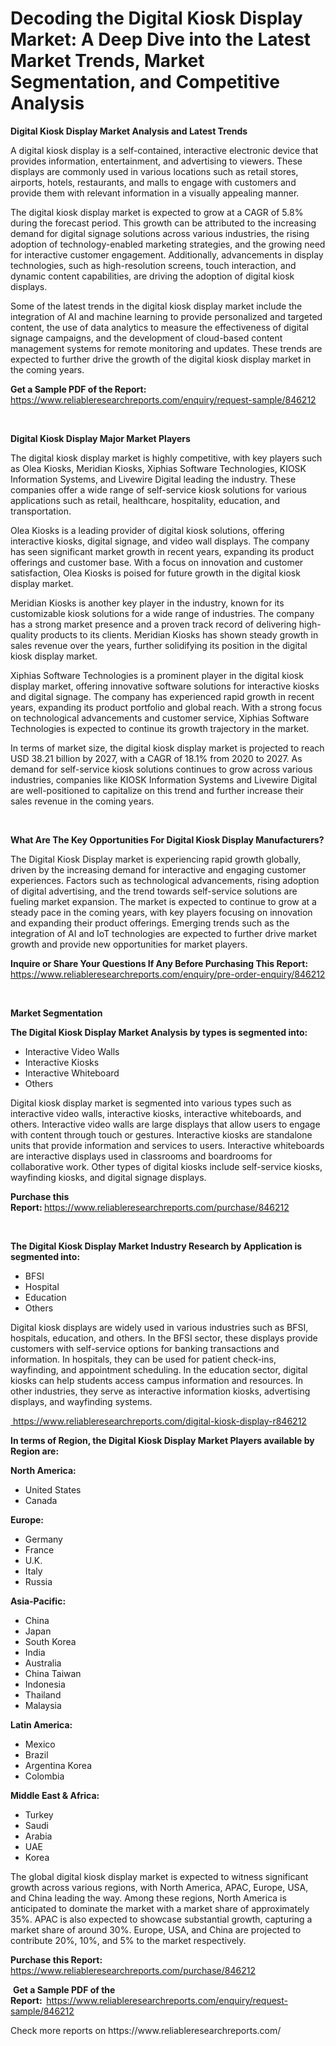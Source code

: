 <p><h1>Decoding the Digital Kiosk Display Market: A Deep Dive into the Latest Market Trends, Market Segmentation, and Competitive Analysis</h1></p><p><strong>Digital Kiosk Display Market Analysis and Latest Trends</strong></p>
<p><p>A digital kiosk display is a self-contained, interactive electronic device that provides information, entertainment, and advertising to viewers. These displays are commonly used in various locations such as retail stores, airports, hotels, restaurants, and malls to engage with customers and provide them with relevant information in a visually appealing manner.</p><p>The digital kiosk display market is expected to grow at a CAGR of 5.8% during the forecast period. This growth can be attributed to the increasing demand for digital signage solutions across various industries, the rising adoption of technology-enabled marketing strategies, and the growing need for interactive customer engagement. Additionally, advancements in display technologies, such as high-resolution screens, touch interaction, and dynamic content capabilities, are driving the adoption of digital kiosk displays.</p><p>Some of the latest trends in the digital kiosk display market include the integration of AI and machine learning to provide personalized and targeted content, the use of data analytics to measure the effectiveness of digital signage campaigns, and the development of cloud-based content management systems for remote monitoring and updates. These trends are expected to further drive the growth of the digital kiosk display market in the coming years.</p></p>
<p><strong>Get a Sample PDF of the Report:&nbsp;</strong> <a href="https://www.reliableresearchreports.com/enquiry/request-sample/846212">https://www.reliableresearchreports.com/enquiry/request-sample/846212</a></p>
<p>&nbsp;</p>
<p><strong>Digital Kiosk Display Major Market Players</strong></p>
<p><p>The digital kiosk display market is highly competitive, with key players such as Olea Kiosks, Meridian Kiosks, Xiphias Software Technologies, KIOSK Information Systems, and Livewire Digital leading the industry. These companies offer a wide range of self-service kiosk solutions for various applications such as retail, healthcare, hospitality, education, and transportation.</p><p>Olea Kiosks is a leading provider of digital kiosk solutions, offering interactive kiosks, digital signage, and video wall displays. The company has seen significant market growth in recent years, expanding its product offerings and customer base. With a focus on innovation and customer satisfaction, Olea Kiosks is poised for future growth in the digital kiosk display market.</p><p>Meridian Kiosks is another key player in the industry, known for its customizable kiosk solutions for a wide range of industries. The company has a strong market presence and a proven track record of delivering high-quality products to its clients. Meridian Kiosks has shown steady growth in sales revenue over the years, further solidifying its position in the digital kiosk display market.</p><p>Xiphias Software Technologies is a prominent player in the digital kiosk display market, offering innovative software solutions for interactive kiosks and digital signage. The company has experienced rapid growth in recent years, expanding its product portfolio and global reach. With a strong focus on technological advancements and customer service, Xiphias Software Technologies is expected to continue its growth trajectory in the market.</p><p>In terms of market size, the digital kiosk display market is projected to reach USD 38.21 billion by 2027, with a CAGR of 18.1% from 2020 to 2027. As demand for self-service kiosk solutions continues to grow across various industries, companies like KIOSK Information Systems and Livewire Digital are well-positioned to capitalize on this trend and further increase their sales revenue in the coming years.</p></p>
<p>&nbsp;</p>
<p><strong>What Are The Key Opportunities For Digital Kiosk Display Manufacturers?</strong></p>
<p><p>The Digital Kiosk Display market is experiencing rapid growth globally, driven by the increasing demand for interactive and engaging customer experiences. Factors such as technological advancements, rising adoption of digital advertising, and the trend towards self-service solutions are fueling market expansion. The market is expected to continue to grow at a steady pace in the coming years, with key players focusing on innovation and expanding their product offerings. Emerging trends such as the integration of AI and IoT technologies are expected to further drive market growth and provide new opportunities for market players.</p></p>
<p><strong>Inquire or Share Your Questions If Any Before Purchasing This Report:</strong> <a href="https://www.reliableresearchreports.com/enquiry/pre-order-enquiry/846212">https://www.reliableresearchreports.com/enquiry/pre-order-enquiry/846212</a></p>
<p>&nbsp;</p>
<p><strong>Market Segmentation</strong></p>
<p><strong>The Digital Kiosk Display Market Analysis by types is segmented into:</strong></p>
<p><ul><li>Interactive Video Walls</li><li>Interactive Kiosks</li><li>Interactive Whiteboard</li><li>Others</li></ul></p>
<p><p>Digital kiosk display market is segmented into various types such as interactive video walls, interactive kiosks, interactive whiteboards, and others. Interactive video walls are large displays that allow users to engage with content through touch or gestures. Interactive kiosks are standalone units that provide information and services to users. Interactive whiteboards are interactive displays used in classrooms and boardrooms for collaborative work. Other types of digital kiosks include self-service kiosks, wayfinding kiosks, and digital signage displays.</p></p>
<p><strong>Purchase this Report:&nbsp;</strong><a href="https://www.reliableresearchreports.com/purchase/846212">https://www.reliableresearchreports.com/purchase/846212</a></p>
<p>&nbsp;</p>
<p><strong>The Digital Kiosk Display Market Industry Research by Application is segmented into:</strong></p>
<p><ul><li>BFSI</li><li>Hospital</li><li>Education</li><li>Others</li></ul></p>
<p><p>Digital kiosk displays are widely used in various industries such as BFSI, hospitals, education, and others. In the BFSI sector, these displays provide customers with self-service options for banking transactions and information. In hospitals, they can be used for patient check-ins, wayfinding, and appointment scheduling. In the education sector, digital kiosks can help students access campus information and resources. In other industries, they serve as interactive information kiosks, advertising displays, and wayfinding systems.</p></p>
<p><a href="https://www.reliableresearchreports.com/digital-kiosk-display-r846212">&nbsp;https://www.reliableresearchreports.com/digital-kiosk-display-r846212</a></p>
<p><strong>In terms of Region, the Digital Kiosk Display Market Players available by Region are:</strong></p>
<p>
    <p> <strong> North America: </strong>
        <ul>
            <li>United States</li>
            <li>Canada</li>
        </ul>
        </p> 
    <p> <strong> Europe: </strong>
        <ul>
            <li>Germany</li>
            <li>France</li>
            <li>U.K.</li>
            <li>Italy</li>
            <li>Russia</li>
        </ul>
        </p> 
    <p> <strong> Asia-Pacific: </strong>
        <ul>
            <li>China</li>
            <li>Japan</li>
            <li>South Korea</li>
            <li>India</li>
            <li>Australia</li>
            <li>China Taiwan</li>
            <li>Indonesia</li>
            <li>Thailand</li>
            <li>Malaysia</li>
        </ul>
        </p> 
    <p> <strong> Latin America: </strong>
        <ul>
            <li>Mexico</li>
            <li>Brazil</li>
            <li>Argentina Korea</li>
            <li>Colombia</li>
        </ul>
        </p> 
    <p> <strong> Middle East & Africa: </strong>
        <ul>
            <li>Turkey</li>
            <li>Saudi</li>
            <li>Arabia</li>
            <li>UAE</li>
            <li>Korea</li>
        </ul>
    </p>
    </p>
<p><p>The global digital kiosk display market is expected to witness significant growth across various regions, with North America, APAC, Europe, USA, and China leading the way. Among these regions, North America is anticipated to dominate the market with a market share of approximately 35%. APAC is also expected to showcase substantial growth, capturing a market share of around 30%. Europe, USA, and China are projected to contribute 20%, 10%, and 5% to the market respectively.</p></p>
<p><strong>Purchase this Report: </strong><a href="https://www.reliableresearchreports.com/purchase/846212">https://www.reliableresearchreports.com/purchase/846212</a></p>
<p>&nbsp;<strong>Get a Sample PDF of the Report:&nbsp;&nbsp;</strong><a href="https://www.reliableresearchreports.com/enquiry/request-sample/846212">https://www.reliableresearchreports.com/enquiry/request-sample/846212</a></p>
<p><strong></strong></p>
<p>Check more reports on https://www.reliableresearchreports.com/</p>
